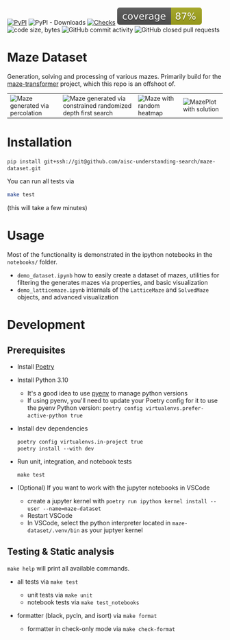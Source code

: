 [![PyPI](https://img.shields.io/pypi/v/maze-dataset)](https://pypi.org/project/maze-dataset/)
![PyPI - Downloads](https://img.shields.io/pypi/dm/maze-dataset)
[![Checks](https://github.com/AISC-understanding-search/maze-dataset/actions/workflows/checks.yml/badge.svg)](https://github.com/AISC-understanding-search/maze-dataset/actions/workflows/checks.yml)
[![Coverage](docs/coverage/coverage.svg)](docs/coverage/coverage.txt)
![code size, bytes](https://img.shields.io/github/languages/code-size/AISC-understanding-search/maze-dataset)
![GitHub commit activity](https://img.shields.io/github/commit-activity/t/AISC-understanding-search/maze-dataset)
![GitHub closed pull requests](https://img.shields.io/github/issues-pr-closed/AISC-understanding-search/maze-dataset)


# Maze Dataset

Generation, solving and processing of various mazes. Primarily build for the [maze-transformer](https://github.com/AISC-understanding-search/maze-transformer) project, which this repo is an offshoot of.


|   |   |   |   |
|---|---|---|---|
| ![Maze generated via percolation](docs/maze_perc.png) |  ![Maze generated via constrained randomized depth first search](docs/maze_dfs_constrained.png)  |  ![Maze with random heatmap](docs/mazeplot_heatmap.png)  |  ![MazePlot with solution](docs/mazeplot_path.png)  |






# Installation
```
pip install git+ssh://git@github.com/aisc-understanding-search/maze-dataset.git
```

You can run all tests via
```bash
make test
```
(this will take a few minutes)


# Usage

Most of the functionality is demonstrated in the ipython notebooks in the `notebooks/` folder.

- `demo_dataset.ipynb` how to easily create a dataset of mazes, utilities for filtering the generates mazes via properties, and basic visualization
- `demo_latticemaze.ipynb` internals of the `LatticeMaze` and `SolvedMaze` objects, and advanced visualization

# Development

## Prerequisites

* Install [Poetry](https://python-poetry.org/docs/#installation)
* Install Python 3.10
    * It's a good idea to use [pyenv](https://github.com/pyenv/pyenv) to manage python versions
    * If using pyenv, you'll need to update your Poetry config for it to use the pyenv Python version: `poetry config virtualenvs.prefer-active-python true`
* Install dev dependencies
    ```
    poetry config virtualenvs.in-project true
    poetry install --with dev
    ```
* Run unit, integration, and notebook tests
    ```
    make test
    ```

* (Optional) If you want to work with the jupyter notebooks in VSCode
  * create a jupyter kernel with `poetry run ipython kernel install --user --name=maze-dataset`
  * Restart VSCode
  * In VSCode, select the python interpreter located in `maze-dataset/.venv/bin` as your juptyer kernel


## Testing & Static analysis

`make help` will print all available commands.

- all tests via `make test`
    - unit tests via `make unit`
    - notebook tests via `make test_notebooks`

- formatter (black, pycln, and isort) via `make format`
    - formatter in check-only mode via `make check-format`

